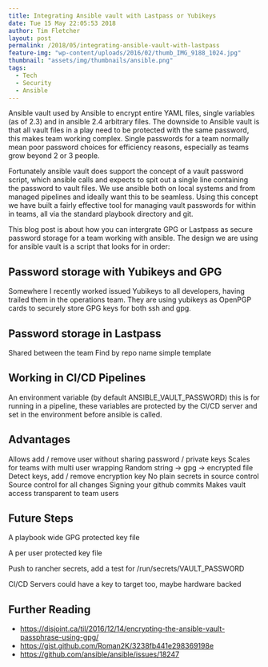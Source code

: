 ```yaml
---
title: Integrating Ansible vault with Lastpass or Yubikeys
date: Tue 15 May 22:05:53 2018
author: Tim Fletcher
layout: post
permalink: /2018/05/integrating-ansible-vault-with-lastpass
feature-img: "wp-content/uploads/2016/02/thumb_IMG_9188_1024.jpg"
thumbnail: "assets/img/thumbnails/ansible.png"
tags:
  - Tech
  - Security
  - Ansible
---
```


Ansible vault used by Ansible to encrypt entire YAML files, single variables (as of 2.3) and in ansible 2.4 arbitrary files. The downside to Ansible vault is that all vault files in a play need to be protected with the same password, this makes team working complex. Single passwords for a team normally mean poor password choices for efficiency reasons, especially as teams grow beyond 2 or 3 people.

Fortunately ansible vault does support the concept of a vault password script, which ansible calls and expects to spit out a single line containing the password to vault files. We use ansible both on local systems and from managed pipelines and ideally want this to be seamless. Using this concept we have built a fairly effective tool for managing vault passwords for within in teams, all via the standard playbook directory and git.

This blog post is about how you can intergrate GPG or Lastpass as secure password storage for a team working with ansible. The design we are using for ansible vault is a script that looks for in order:

## Password storage with Yubikeys and GPG

Somewhere I recently worked issued Yubikeys to all developers, having trailed them in the operations team. They are using yubikeys as OpenPGP cards to securely store GPG keys for both ssh and gpg. 

## Password storage in Lastpass

Shared between the team
Find by repo name
simple template

## Working in CI/CD Pipelines

An environment variable (by default ANSIBLE_VAULT_PASSWORD) this is for running in a pipeline, these variables are protected by the CI/CD server and set in the environment before ansible is called.

## Advantages

Allows add / remove user without sharing password / private keys
Scales for teams with multi user wrapping
Random string -> gpg -> encrypted file
Detect keys, add / remove encryption key
No plain secrets in source control
Source control for all changes
Signing your github commits 
Makes vault access transparent to team users

## Future Steps

A playbook wide GPG protected key file

A per user protected key file

Push to rancher secrets, add a test for /run/secrets/VAULT_PASSWORD

CI/CD Servers could have a key to target too, maybe hardware backed 

## Further Reading

* https://disjoint.ca/til/2016/12/14/encrypting-the-ansible-vault-passphrase-using-gpg/
* https://gist.github.com/Roman2K/3238fb441e298369198e
* https://github.com/ansible/ansible/issues/18247
